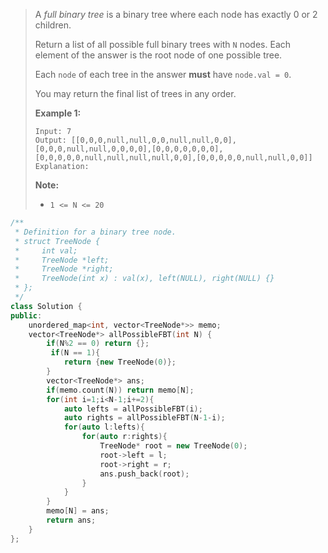 > A *full binary tree* is a binary tree where each node has exactly 0 or 2 children.
>
> Return a list of all possible full binary trees with `N` nodes. Each element of the answer is the root node of one possible tree.
>
> Each `node` of each tree in the answer **must** have `node.val = 0`.
>
> You may return the final list of trees in any order.
>
>  
>
> **Example 1:**
>
> ```
> Input: 7
> Output: [[0,0,0,null,null,0,0,null,null,0,0],[0,0,0,null,null,0,0,0,0],[0,0,0,0,0,0,0],[0,0,0,0,0,null,null,null,null,0,0],[0,0,0,0,0,null,null,0,0]]
> Explanation:
> ```
>
>  
>
> **Note:**
>
> - `1 <= N <= 20`

```cpp
/**
 * Definition for a binary tree node.
 * struct TreeNode {
 *     int val;
 *     TreeNode *left;
 *     TreeNode *right;
 *     TreeNode(int x) : val(x), left(NULL), right(NULL) {}
 * };
 */
class Solution {
public:
    unordered_map<int, vector<TreeNode*>> memo;
    vector<TreeNode*> allPossibleFBT(int N) {
        if(N%2 == 0) return {};
         if(N == 1){
            return {new TreeNode(0)};
        }
        vector<TreeNode*> ans;
        if(memo.count(N)) return memo[N];
        for(int i=1;i<N-1;i+=2){
            auto lefts = allPossibleFBT(i);
            auto rights = allPossibleFBT(N-1-i);
            for(auto l:lefts){
                for(auto r:rights){
                    TreeNode* root = new TreeNode(0);
                    root->left = l;
                    root->right = r;
                    ans.push_back(root);
                }
            }
        }
        memo[N] = ans;
        return ans;
    }
};
```

